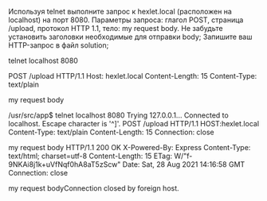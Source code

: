 Используя telnet выполните запрос к hexlet.local (расположен на localhost) на порт 8080. Параметры запроса: глагол POST, страница /upload, протокол HTTP 1.1, тело: my request body. Не забудьте установить заголовки необходимые для отправки body;
Запишите ваш HTTP-запрос в файл solution;

telnet localhost 8080

POST /upload HTTP/1.1
Host: hexlet.local
Content-Length: 15
Content-Type: text/plain

my request body


/usr/src/app$ telnet localhost 8080
Trying 127.0.0.1...
Connected to localhost.
Escape character is '^]'.
POST /upload HTTP/1.1
HOST:hexlet.local
Content-Type: text/plain
Content-Length: 15
Connection: close

my request body
HTTP/1.1 200 OK
X-Powered-By: Express
Content-Type: text/html; charset=utf-8
Content-Length: 15
ETag: W/"f-9NKAi8j1k+uVfNqf0hA8aT5zScw"
Date: Sat, 28 Aug 2021 14:16:58 GMT
Connection: close

my request bodyConnection closed by foreign host.

